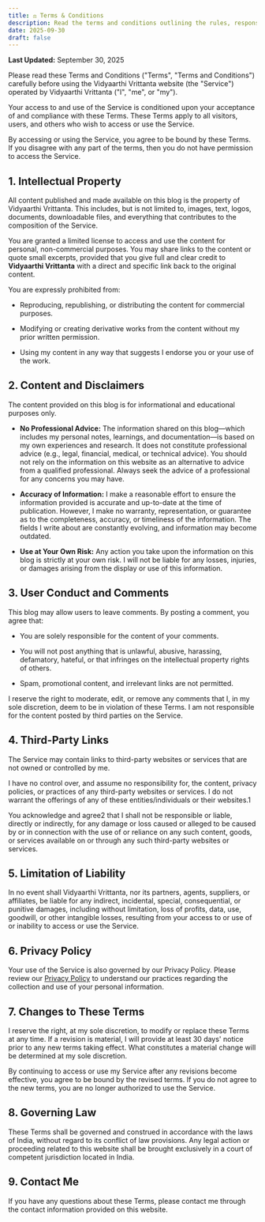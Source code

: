 ```yaml
---
title: ⚖️ Terms & Conditions
description: Read the terms and conditions outlining the rules, responsibilities, and guidelines for using this website.
date: 2025-09-30
draft: false
---
```

**Last Updated:** September 30, 2025

Please read these Terms and Conditions ("Terms", "Terms and Conditions") carefully before using the Vidyaarthi Vrittanta website (the "Service") operated by Vidyaarthi Vrittanta ("I", "me", or "my").

Your access to and use of the Service is conditioned upon your acceptance of and compliance with these Terms. These Terms apply to all visitors, users, and others who wish to access or use the Service.

By accessing or using the Service, you agree to be bound by these Terms. If you disagree with any part of the terms, then you do not have permission to access the Service.

## **1. Intellectual Property**

All content published and made available on this blog is the property of Vidyaarthi Vrittanta. This includes, but is not limited to, images, text, logos, documents, downloadable files, and everything that contributes to the composition of the Service.

You are granted a limited license to access and use the content for personal, non-commercial purposes. You may share links to the content or quote small excerpts, provided that you give full and clear credit to **Vidyaarthi Vrittanta** with a direct and specific link back to the original content.

You are expressly prohibited from:

- Reproducing, republishing, or distributing the content for commercial purposes.
    
- Modifying or creating derivative works from the content without my prior written permission.
    
- Using my content in any way that suggests I endorse you or your use of the work.
    

## **2. Content and Disclaimers**

The content provided on this blog is for informational and educational purposes only.

- **No Professional Advice:** The information shared on this blog—which includes my personal notes, learnings, and documentation—is based on my own experiences and research. It does not constitute professional advice (e.g., legal, financial, medical, or technical advice). You should not rely on the information on this website as an alternative to advice from a qualified professional. Always seek the advice of a professional for any concerns you may have.
    
- **Accuracy of Information:** I make a reasonable effort to ensure the information provided is accurate and up-to-date at the time of publication. However, I make no warranty, representation, or guarantee as to the completeness, accuracy, or timeliness of the information. The fields I write about are constantly evolving, and information may become outdated.
    
- **Use at Your Own Risk:** Any action you take upon the information on this blog is strictly at your own risk. I will not be liable for any losses, injuries, or damages arising from the display or use of this information.
    

## **3. User Conduct and Comments**

This blog may allow users to leave comments. By posting a comment, you agree that:

- You are solely responsible for the content of your comments.
    
- You will not post anything that is unlawful, abusive, harassing, defamatory, hateful, or that infringes on the intellectual property rights of others.
    
- Spam, promotional content, and irrelevant links are not permitted.
    

I reserve the right to moderate, edit, or remove any comments that I, in my sole discretion, deem to be in violation of these Terms. I am not responsible for the content posted by third parties on the Service.

## **4. Third-Party Links**

The Service may contain links to third-party websites or services that are not owned or controlled by me.

I have no control over, and assume no responsibility for, the content, privacy policies, or practices of any third-party websites or services. I do not warrant the offerings of any of these entities/individuals or their websites.1

You acknowledge and agree2 that I shall not be responsible or liable, directly or indirectly, for any damage or loss caused or alleged to be caused by or in connection with the use of or reliance on any such content, goods, or services available on or through any such third-party websites or services.

## **5. Limitation of Liability**

In no event shall Vidyaarthi Vrittanta, nor its partners, agents, suppliers, or affiliates, be liable for any indirect, incidental, special, consequential, or punitive damages, including without limitation, loss of profits, data, use, goodwill, or other intangible losses, resulting from your access to or use of or inability to access or use the Service.

## **6. Privacy Policy**

Your use of the Service is also governed by our Privacy Policy. Please review our [Privacy Policy](/privacy/) to understand our practices regarding the collection and use of your personal information.

## **7. Changes to These Terms**

I reserve the right, at my sole discretion, to modify or replace these Terms at any time. If a revision is material, I will provide at least 30 days' notice prior to any new terms taking effect. What constitutes a material change will be determined at my sole discretion.

By continuing to access or use my Service after any revisions become effective, you agree to be bound by the revised terms. If you do not agree to the new terms, you are no longer authorized to use the Service.

## **8. Governing Law**

These Terms shall be governed and construed in accordance with the laws of India, without regard to its conflict of law provisions. Any legal action or proceeding related to this website shall be brought exclusively in a court of competent jurisdiction located in India.

## **9. Contact Me**

If you have any questions about these Terms, please contact me through the contact information provided on this website.